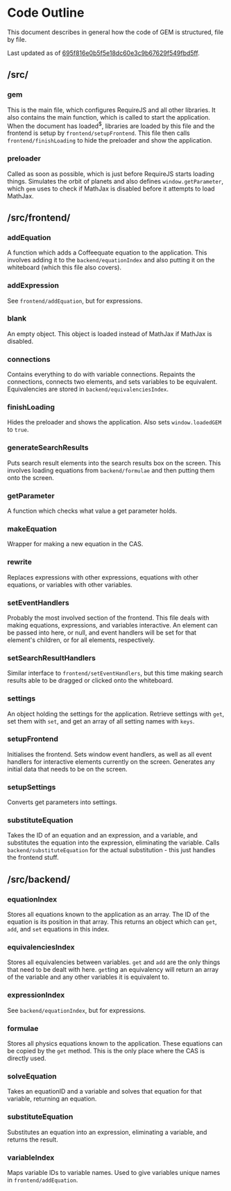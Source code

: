 # Code Outline
This document describes in general how the code of GEM is structured, file by file.

Last updated as of [695f816e0b5f5e18dc60e3c9b67629f549fbd5ff](https://github.com/MatthewJA/Graphical-Equation-Manipulator/commit/695f816e0b5f5e18dc60e3c9b67629f549fbd5ff).

## /src/
### gem
This is the main file, which configures RequireJS and all other libraries. It also contains the main function, which is called to start the application. When the document has loaded<sup>$</sup>, libraries are loaded by this file and the frontend is setup by `frontend/setupFrontend`. This file then calls `frontend/finishLoading` to hide the preloader and show the application.

### preloader
Called as soon as possible, which is just before RequireJS starts loading things. Simulates the orbit of planets and also defines `window.getParameter`, which `gem` uses to check if MathJax is disabled before it attempts to load MathJax.

## /src/frontend/
### addEquation
A function which adds a Coffeequate equation to the application. This involves adding it to the `backend/equationIndex` and also putting it on the whiteboard (which this file also covers).

### addExpression
See `frontend/addEquation`, but for expressions.

### blank
An empty object. This object is loaded instead of MathJax if MathJax is disabled.

### connections
Contains everything to do with variable connections. Repaints the connections, connects two elements, and sets variables to be equivalent. Equivalencies are stored in `backend/equivalenciesIndex`.

### finishLoading
Hides the preloader and shows the application. Also sets `window.loadedGEM` to `true`.

### generateSearchResults
Puts search result elements into the search results box on the screen. This involves loading equations from `backend/formulae` and then putting them onto the screen.

### getParameter
A function which checks what value a get parameter holds.

### makeEquation
Wrapper for making a new equation in the CAS.

### rewrite
Replaces expressions with other expressions, equations with other equations, or variables with other variables.

### setEventHandlers
Probably the most involved section of the frontend. This file deals with making equations, expressions, and variables interactive. An element can be passed into here, or null, and event handlers will be set for that element's children, or for all elements, respectively.

### setSearchResultHandlers
Similar interface to `frontend/setEventHandlers`, but this time making search results able to be dragged or clicked onto the whiteboard.

### settings
An object holding the settings for the application. Retrieve settings with `get`, set them with `set`, and get an array of all setting names with `keys`.

### setupFrontend
Initialises the frontend. Sets window event handlers, as well as all event handlers for interactive elements currently on the screen. Generates any initial data that needs to be on the screen.

### setupSettings
Converts get parameters into settings.

### substituteEquation
Takes the ID of an equation and an expression, and a variable, and substitutes the equation into the expression, eliminating the variable. Calls `backend/substituteEquation` for the actual substitution - this just handles the frontend stuff.

## /src/backend/

### equationIndex
Stores all equations known to the application as an array. The ID of the equation is its position in that array. This returns an object which can `get`, `add`, and `set` equations in this index.

### equivalenciesIndex
Stores all equivalencies between variables. `get` and `add` are the only things that need to be dealt with here. `get`ting an equivalency will return an array of the variable and any other variables it is equivalent to.

### expressionIndex
See `backend/equationIndex`, but for expressions.

### formulae
Stores all physics equations known to the application. These equations can be copied by the `get` method. This is the only place where the CAS is directly used.

### solveEquation
Takes an equationID and a variable and solves that equation for that variable, returning an equation.

### substituteEquation
Substitutes an equation into an expression, eliminating a variable, and returns the result.

### variableIndex
Maps variable IDs to variable names. Used to give variables unique names in `frontend/addEquation`.

